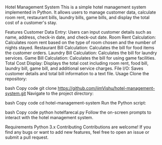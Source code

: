 Hotel Management System
This is a simple hotel management system implemented in Python. It allows users to manage customer data, calculate room rent, restaurant bills, laundry bills, game bills, and display the total cost of a customer's stay.

Features
Customer Data Entry: Users can input customer details such as name, address, check-in date, and check-out date.
Room Rent Calculation: Calculates room rent based on the type of room chosen and the number of nights stayed.
Restaurant Bill Calculation: Calculates the bill for food items the customer orders.
Laundry Bill Calculation: Calculates the bill for laundry services.
Game Bill Calculation: Calculates the bill for using game facilities.
Total Cost Display: Displays the total cost including room rent, food bill, laundry bill, game bill, and additional service charges.
File I/O: Saves customer details and total bill information to a text file.
Usage
Clone the repository:

bash
Copy code
git clone https://github.com/iimVishu/hotel-management-system.git
Navigate to the project directory:

bash
Copy code
cd hotel-management-system
Run the Python script:

bash
Copy code
python hotelfarecal.py
Follow the on-screen prompts to interact with the hotel management system.

Requirements
Python 3.x
Contributing
Contributions are welcome! If you find any bugs or want to add new features, feel free to open an issue or submit a pull request.
